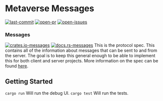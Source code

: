 
# Metaverse Messages
[![last-commit][last-commit-badge]][last-commit] [![open-pr][open-pr-badge]][open-pr] [![open-issues][open-issues-badge]][open-issues]

### Messages 
 [![crates.io-messages][crates.io-messages-badge]][crates.io-messages] [![docs.rs-messages][docs.rs-badge]][docs.rs-messages]
This is the protocol spec. This contains all of the information about messages that can be sent to and from the server. The goal is to keep this general enough to be able to implement this for both client and server projects. More information on the spec can be found [here](https://wiki.secondlife.com/wiki/Category:Messages). 

## Getting Started 
``cargo run``
Will run the debug UI.
``cargo test`` 
Will run the tests. 


[docs.rs-badge]: https://img.shields.io/badge/docs-Docs.rs-red?&style=flat-square

[crates.io-session-badge]: https://img.shields.io/crates/v/metaverse_session?logo=rust&logoColor=white&style=flat-square
[crates.io-session]: https://crates.io/crates/metaverse_messages
[docs.rs-session]: https://docs.rs/metaverse_session/latest/metaverse_session/

[crates.io-messages-badge]: https://img.shields.io/crates/v/metaverse_messages?logo=rust&logoColor=white&style=flat-square
[crates.io-messages]: https://crates.io/crates/metaverse_messages
[docs.rs-messages]: https://docs.rs/metaverse_messages/latest/metaverse_session/

[last-commit-badge]:https://img.shields.io/github/last-commit/benthic-mmo/metaverse_client?logo=github&style=flat-square
[last-commit]: https://github.com/benthic-mmo/metaverse_client/commits/main/

[open-pr-badge]:https://img.shields.io/github/issues-pr/benthic-mmo/metaverse_client?logo=github&style=flat-square
[open-pr]: https://github.com/benthic-mmo/metaverse_client/pulls

[open-issues-badge]:https://img.shields.io/github/issues-raw/benthic-mmo/metaverse_client?logo=github&style=flat-square
[open-issues]: https://github.com/benthic-mmo/metaverse_client/issues

